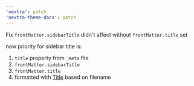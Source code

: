 ```yaml
---
'nextra': patch
'nextra-theme-docs': patch
---
```


Fix `frontMatter.sidebarTitle` didn't affect without `frontMatter.title` set

now priority for sidebar title is:

1. `title` property from `_meta` file
1. `frontMatter.sidebarTitle`
1. `frontMatter.title`
1. formatted with [Title](https://title.sh) based on filename
